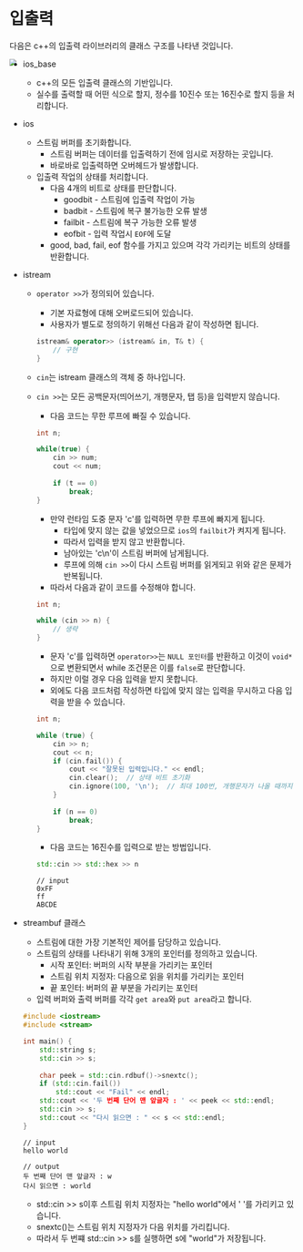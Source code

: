 # 입출력

다음은 c++의 입출력 라이브러리의 클래스 구조를 나타낸 것입니다.

<img src="C:\Users\chlgj\Desktop\c++ 입출력 라이브러리.PNG" style="zoom:75%;" align="left" />

* ios_base

  * c++의 모든 입출력 클래스의 기반입니다.
  * 실수를 출력할 때 어떤 식으로 할지, 정수를 10진수 또는 16진수로 할지 등을 처리합니다.

* ios

  * 스트림 버퍼를 초기화합니다.
    * 스트림 버퍼는 데이터를 입출력하기 전에 임시로 저장하는 곳입니다.
    * 바로바로 입출력하면 오버헤드가 발생합니다.
  * 입출력 작업의 상태를 처리합니다.
    * 다음 4개의 비트로 상태를 판단합니다.
      * goodbit - 스트림에 입출력 작업이 가능
      * badbit - 스트림에 복구 불가능한 오류 발생
      * failbit - 스트림에 복구 가능한 오류 발생
      * eofbit - 입력 작업시 `EOF`에 도달
    * good, bad, fail, eof 함수를 가지고 있으며 각각 가리키는 비트의 상태를 반환합니다.

* istream

  * `operator >>`가 정의되어 있습니다.

    * 기본 자료형에 대해 오버로드되어 있습니다.
    * 사용자가 별도로 정의하기 위해선 다음과 같이 작성하면 됩니다.

    ```c++
    istream& operator>> (istream& in, T& t) {
        // 구현
    }
    ```

    

  * `cin`는 istream 클래스의 객체 중 하나입니다. 

  * `cin >>`는 모든 공백문자(띄어쓰기, 개행문자, 탭 등)을 입력받지 않습니다.

    * 다음 코드는 무한 루프에 빠질 수 있습니다.

    ```c++
    int n;
    
    while(true) {
        cin >> num;
        cout << num;
        
        if (t == 0)
            break;
    }
    ```

    * 만약 런타임 도중 문자 'c'를 입력하면 무한 루프에 빠지게 됩니다.
      * 타입에 맞지 않는 값을 넣었으므로 `ios`의 `failbit`가 켜지게 됩니다.
      * 따라서 입력을 받지 않고 반환합니다.
      * 남아있는 'c\n'이 스트림 버퍼에 남게됩니다.
      * 루프에 의해 `cin >>`이 다시 스트림 버퍼를 읽게되고 위와 같은 문제가 반복됩니다.
    * 따라서 다음과 같이 코드를 수정해야 합니다.

    ```c++
    int n;
    
    while (cin >> n) {
        // 생략
    }
    ```

    * 문자 'c'를 입력하면 `operator>>`는 `NULL 포인터`를 반환하고 이것이 `void*`으로 변환되면서 while 조건문은 이를 `false`로 판단합니다.
    * 하지만 이럴 경우 다음 입력을 받지 못합니다.
    * 외에도 다음 코드처럼 작성하면 타입에 맞지 않는 입력을 무시하고 다음 입력을 받을 수 있습니다.

    ```c++
    int n;
    
    while (true) {
        cin >> n;
        cout << n;
        if (cin.fail()) {
            cout << "잘못된 입력입니다." << endl;
            cin.clear();  // 상태 비트 초기화
        	cin.ignore(100, '\n');  // 최대 100번, 개행문자가 나올 때까지 스트림 버퍼를 비웁니다.
        }
        
        if (n == 0)
            break;
    }
    ```

    * 다음 코드는 16진수를 입력으로 받는 방법입니다.

    ```c++
    std::cin >> std::hex >> n
    ```

    ```
    // input
    0xFF
    ff
    ABCDE
    ```

* streambuf 클래스

  * 스트림에 대한 가장 기본적인 제어를 담당하고 있습니다.
  * 스트림의 상태를 나타내기 위해 3개의 포인터를 정의하고 있습니다.
    * 시작 포인터: 버퍼의 시작 부분을 가리키는 포인터
    * 스트림 위치 지정자: 다음으로 읽을 위치를 가리키는 포인터
    * 끝 포인터: 버퍼의 끝 부분을 가리키는 포인터
  * 입력 버퍼와 출력 버퍼를 각각 `get area`와 `put area`라고 합니다.

  ```c++
  #include <iostream>
  #include <stream>
  
  int main() {
      std::string s;
      std::cin >> s;
      
      char peek = std::cin.rdbuf()->snextc();
      if (std::cin.fail())
          std::cout << "Fail" << endl;
      std::cout << '두 번째 단어 맨 앞글자 : ' << peek << std::endl;
      std::cin >> s;
      std::cout << "다시 읽으면 : " << s << std::endl;
  }
  ```

  ```
  // input
  hello world
  
  // output
  두 번째 단어 맨 앞글자 : w
  다시 읽으면 : world
  ```

  * std::cin >> s이후 스트림 위치 지정자는 "hello world"에서 ' '를 가리키고 있습니다.
  * snextc()는 스트림 위치 지정자가 다음 위치를 가리킵니다.
  * 따라서 두 번쨰 std::cin >> s를 실행하면 s에 "world"가 저장됩니다.

